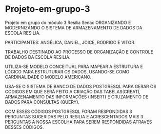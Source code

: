 # Projeto-em-grupo-3
Projeto em grupo do módulo 3 Resília Senac
ORGANIZANDO E MODERNIZANDO O SISTEMA DE ARMAZENAMENTO DE DADOS DA ESCOLA RESILIA.

PARTICIPANTES: ANGÉLICA, DANIEL, JOICE, RODRIGO E VITOR.

TRABALHO DESTINADO AO PROCESSO DE ORGANIZAÇÃO E CONTROLE DE DADOS DA ESCOLA 
RESILIA.

UTILIZA-SE MODELO CONCEITUAL PARA MAPEAR A ESTRUTURA E LÓGICO PARA ESTRUTURAR
OS DADOS, USANDO-SE COMO CARDINALIDADE O MODELO AMERICANO.

USA-SE O SISTEMA DE BANCO DE DADOS POSTGRESQL PARA GERAR OS CÓDIGOS EM QUE SERÁ
FEITO A CRIAÇÃO DAS TABELAS(CREAT), ARMAZENAMENTO DAS INFORMAÇÕES (INSERT)
E CRUZAMENTO DE DADOS PARA CONSULTAS (QUERY).

COM ESSES CÓDIGOS POSTGRESQL FORAM RESPONDIDAS 3 PERGUNTAS SUGERIDAS PELO RESILIA
E ACRESCENTADOS MAIS 3 PERGUNTAS A NOSSA ESCOLHA PARA SEREM RESPONDIDAS ATRAVÉS
DESSES CÓDIGOS.
